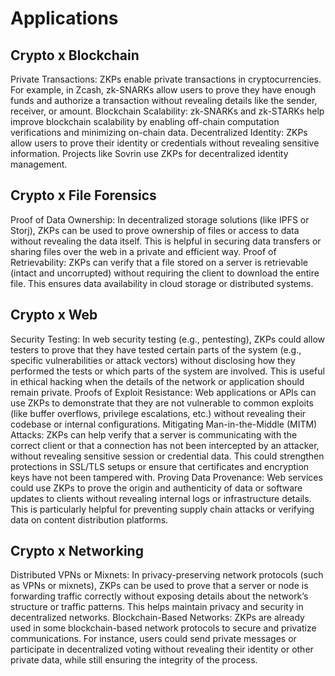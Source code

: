 # Applications
## Crypto x Blockchain
Private Transactions: ZKPs enable private transactions in cryptocurrencies. For example, in Zcash, zk-SNARKs allow users to prove they have enough funds and authorize a transaction without revealing details like the sender, receiver, or amount.
Blockchain Scalability: zk-SNARKs and zk-STARKs help improve blockchain scalability by enabling off-chain computation verifications and minimizing on-chain data.
Decentralized Identity: ZKPs allow users to prove their identity or credentials without revealing sensitive information. Projects like Sovrin use ZKPs for decentralized identity management.
## Crypto x File Forensics
Proof of Data Ownership: In decentralized storage solutions (like IPFS or Storj), ZKPs can be used to prove ownership of files or access to data without revealing the data itself. This is helpful in securing data transfers or sharing files over the web in a private and efficient way.
Proof of Retrievability: ZKPs can verify that a file stored on a server is retrievable (intact and uncorrupted) without requiring the client to download the entire file. This ensures data availability in cloud storage or distributed systems.
## Crypto x Web
Security Testing: In web security testing (e.g., pentesting), ZKPs could allow testers to prove that they have tested certain parts of the system (e.g., specific vulnerabilities or attack vectors) without disclosing how they performed the tests or which parts of the system are involved. This is useful in ethical hacking when the details of the network or application should remain private.
Proofs of Exploit Resistance: Web applications or APIs can use ZKPs to demonstrate that they are not vulnerable to common exploits (like buffer overflows, privilege escalations, etc.) without revealing their codebase or internal configurations.
Mitigating Man-in-the-Middle (MITM) Attacks: ZKPs can help verify that a server is communicating with the correct client or that a connection has not been intercepted by an attacker, without revealing sensitive session or credential data. This could strengthen protections in SSL/TLS setups or ensure that certificates and encryption keys have not been tampered with.
Proving Data Provenance: Web services could use ZKPs to prove the origin and authenticity of data or software updates to clients without revealing internal logs or infrastructure details. This is particularly helpful for preventing supply chain attacks or verifying data on content distribution platforms.
## Crypto x Networking
Distributed VPNs or Mixnets: In privacy-preserving network protocols (such as VPNs or mixnets), ZKPs can be used to prove that a server or node is forwarding traffic correctly without exposing details about the network’s structure or traffic patterns. This helps maintain privacy and security in decentralized networks.
Blockchain-Based Networks: ZKPs are already used in some blockchain-based network protocols to secure and privatize communications. For instance, users could send private messages or participate in decentralized voting without revealing their identity or other private data, while still ensuring the integrity of the process.
